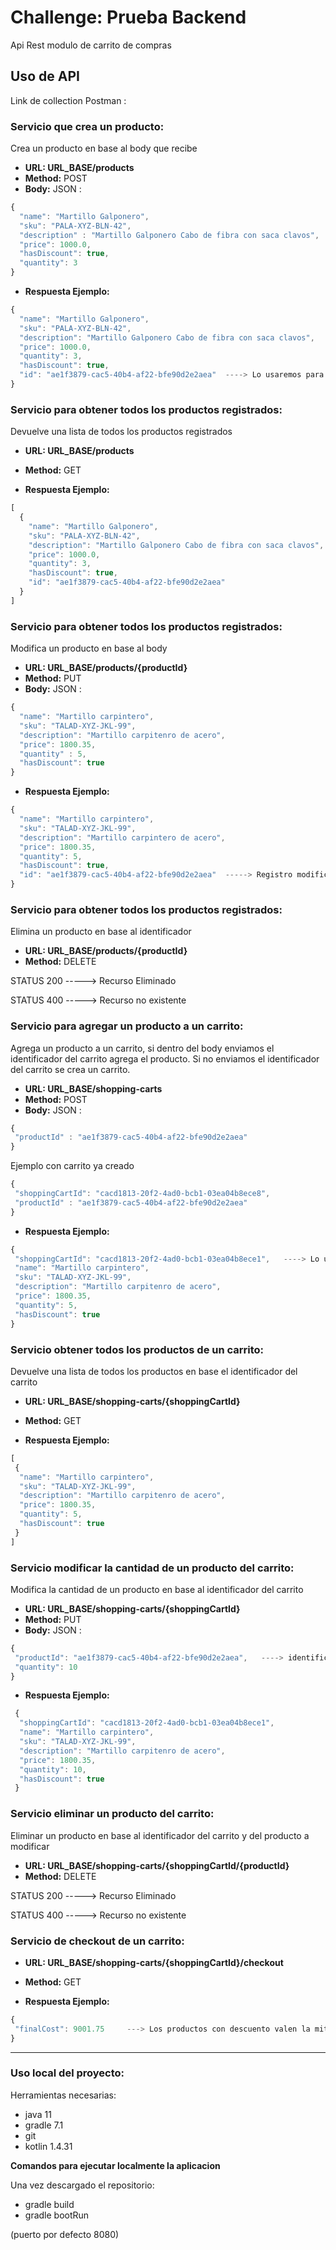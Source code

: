 ﻿# Challenge: Prueba Backend
 
 Api Rest modulo de carrito de compras
 
 ## Uso de API

Link de collection Postman :

### Servicio que crea un producto: 

Crea un producto en base al body que recibe 

- **URL: URL_BASE/products**
- **Method:** POST
- **Body:** JSON :
```javascript
{
  "name": "Martillo Galponero",
  "sku": "PALA-XYZ-BLN-42",
  "description" : "Martillo Galponero Cabo de fibra con saca clavos",
  "price": 1000.0,
  "hasDiscount": true,
  "quantity": 3
}
```
 - **Respuesta Ejemplo:** 
  
```javascript
{
  "name": "Martillo Galponero",
  "sku": "PALA-XYZ-BLN-42",
  "description": "Martillo Galponero Cabo de fibra con saca clavos",
  "price": 1000.0,
  "quantity": 3,
  "hasDiscount": true,
  "id": "ae1f3879-cac5-40b4-af22-bfe90d2e2aea"  ----> Lo usaremos para buscar este recurso
}
```

### Servicio para obtener todos los productos registrados:

Devuelve una lista de todos los productos registrados

- **URL: URL_BASE/products**
- **Method:** GET

 - **Respuesta Ejemplo:** 

```javascript
[
  {
    "name": "Martillo Galponero",
    "sku": "PALA-XYZ-BLN-42",
    "description": "Martillo Galponero Cabo de fibra con saca clavos",
    "price": 1000.0,
    "quantity": 3,
    "hasDiscount": true,
    "id": "ae1f3879-cac5-40b4-af22-bfe90d2e2aea"
  }
]
```

### Servicio para obtener todos los productos registrados:

Modifica un producto en base al body

- **URL: URL_BASE/products/{productId}**
- **Method:** PUT
- **Body:** JSON :

```javascript
{
  "name": "Martillo carpintero",
  "sku": "TALAD-XYZ-JKL-99",
  "description": "Martillo carpitenro de acero",
  "price": 1800.35,
  "quantity" : 5,
  "hasDiscount": true
}
```
 - **Respuesta Ejemplo:** 

```javascript
{
  "name": "Martillo carpintero",
  "sku": "TALAD-XYZ-JKL-99",
  "description": "Martillo carpintero de acero",
  "price": 1800.35,
  "quantity": 5,
  "hasDiscount": true,
  "id": "ae1f3879-cac5-40b4-af22-bfe90d2e2aea"  -----> Registro modificado, lo vemos por el identificador
}
```

### Servicio para obtener todos los productos registrados:

Elimina un producto en base al identificador

- **URL: URL_BASE/products/{productId}**
- **Method:** DELETE

 STATUS 200 -----> Recurso Eliminado
 
 STATUS 400 -----> Recurso no existente
 
 ### Servicio para agregar un producto a un carrito:
 
 Agrega un producto a un carrito, si dentro del body enviamos el identificador del carrito 
 agrega el producto. Si no enviamos el identificador del carrito se crea un carrito. 
 
 - **URL: URL_BASE/shopping-carts**
- **Method:** POST
- **Body:** JSON :

```javascript
{
 "productId" : "ae1f3879-cac5-40b4-af22-bfe90d2e2aea"
}
```

Ejemplo con carrito ya creado

```javascript
{
 "shoppingCartId": "cacd1813-20f2-4ad0-bcb1-03ea04b8ece8",
 "productId" : "ae1f3879-cac5-40b4-af22-bfe90d2e2aea"
}
```

 - **Respuesta Ejemplo:** 

```javascript
{
 "shoppingCartId": "cacd1813-20f2-4ad0-bcb1-03ea04b8ece1",   ----> Lo usaremos para identificar este recurso
 "name": "Martillo carpintero",
 "sku": "TALAD-XYZ-JKL-99",
 "description": "Martillo carpitenro de acero",
 "price": 1800.35,
 "quantity": 5,
 "hasDiscount": true
}
```

 ### Servicio obtener todos los productos de un carrito:
 
Devuelve una lista de todos los productos en base el identificador del carrito

- **URL: URL_BASE/shopping-carts/{shoppingCartId}**
- **Method:** GET

 - **Respuesta Ejemplo:** 

```javascript
[
 {
  "name": "Martillo carpintero",
  "sku": "TALAD-XYZ-JKL-99",
  "description": "Martillo carpitenro de acero",
  "price": 1800.35,
  "quantity": 5,
  "hasDiscount": true
 }
]
```

 ### Servicio modificar la cantidad de un producto del carrito:
 
 Modifica la cantidad de un producto en base al identificador del carrito
 
- **URL: URL_BASE/shopping-carts/{shoppingCartId}**
- **Method:** PUT
- **Body:** JSON :
 
```javascript
{
 "productId": "ae1f3879-cac5-40b4-af22-bfe90d2e2aea",   ----> identificador del producto a modificar
 "quantity": 10
}
```
 - **Respuesta Ejemplo:** 

```javascript
 {
  "shoppingCartId": "cacd1813-20f2-4ad0-bcb1-03ea04b8ece1",
  "name": "Martillo carpintero",
  "sku": "TALAD-XYZ-JKL-99",
  "description": "Martillo carpitenro de acero",
  "price": 1800.35,
  "quantity": 10,
  "hasDiscount": true
 }
```

 ### Servicio eliminar un producto del carrito:
 
 Eliminar un producto en base al identificador del carrito y del producto a modificar
 
 - **URL: URL_BASE/shopping-carts/{shoppingCartId/{productId}**
- **Method:** DELETE

 STATUS 200 -----> Recurso Eliminado
 
 STATUS 400 -----> Recurso no existente

 ### Servicio de checkout de un carrito:

- **URL: URL_BASE/shopping-carts/{shoppingCartId}/checkout**
- **Method:** GET

- **Respuesta Ejemplo:** 

```javascript
{
 "finalCost": 9001.75     ---> Los productos con descuento valen la mitad del precio al hacer checkout
}
```

_________________________________________________

 ### Uso local del proyecto:
 
 Herramientas necesarias: 
 
 - java 11 
 - gradle 7.1
 - git
 - kotlin 1.4.31

**Comandos para ejecutar localmente la aplicacion**

Una vez descargado el repositorio:

 - gradle build
 - gradle bootRun 

(puerto por defecto 8080)


